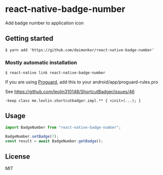 # react-native-badge-number

Add badge number to application icon

## Getting started

`$ yarn add 'https://github.com/daimonkor/react-native-badge-number'`

### Mostly automatic installation

`$ react-native link react-native-badge-number`


If you are using [Proguard](https://stuff.mit.edu/afs/sipb/project/android/sdk/android-sdk-linux/tools/proguard/docs/), add this to your android/app/proguard-rules.pro

See https://github.com/leolin310148/ShortcutBadger/issues/46

```
-keep class me.leolin.shortcutbadger.impl.** { <init>(...); }
```

## Usage

```js
import BadgeNumber from "react-native-badge-number";

BadgeNumber.setBadge(7);
const result = await BadgeNumber.getBadge();
```

## License

MIT
